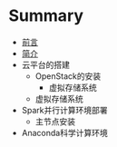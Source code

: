 # Summary

* [前言](README.md)
* [简介](chapter1.md)
* 云平台的搭建
   * OpenStack的安装
       * 虚拟存储系统
   * 虚拟存储系统
* Spark并行计算环境部署
   * 主节点安装
* Anaconda科学计算环境


